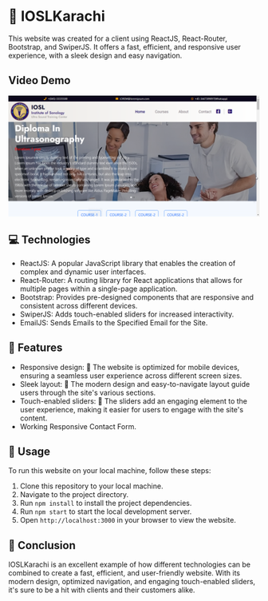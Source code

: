 # 📱 IOSLKarachi

This website was created for a client using ReactJS, React-Router, Bootstrap, and SwiperJS. It offers a fast, efficient, and responsive user experience, with a sleek design and easy navigation.

## Video Demo
 [![Website Demo Video](./screenshots/iosl-demo.png)](./screenshots/iosl-demo.mp4)

## 💻 Technologies

- ReactJS: A popular JavaScript library that enables the creation of complex and dynamic user interfaces.
- React-Router: A routing library for React applications that allows for multiple pages within a single-page application.
- Bootstrap: Provides pre-designed components that are responsive and consistent across different devices.
- SwiperJS: Adds touch-enabled sliders for increased interactivity.
- EmailJS: Sends Emails to the Specified Email for the Site.

## 🚀 Features

- Responsive design: 📱 The website is optimized for mobile devices, ensuring a seamless user experience across different screen sizes.
- Sleek layout: 💎 The modern design and easy-to-navigate layout guide users through the site's various sections.
- Touch-enabled sliders: 🎉 The sliders add an engaging element to the user experience, making it easier for users to engage with the site's content.
- Working Responsive Contact Form.

## 📝 Usage

To run this website on your local machine, follow these steps:

1. Clone this repository to your local machine.
2. Navigate to the project directory.
3. Run `npm install` to install the project dependencies.
4. Run `npm start` to start the local development server.
5. Open `http://localhost:3000` in your browser to view the website.

## 🎉 Conclusion

IOSLKarachi is an excellent example of how different technologies can be combined to create a fast, efficient, and user-friendly website. With its modern design, optimized navigation, and engaging touch-enabled sliders, it's sure to be a hit with clients and their customers alike.
